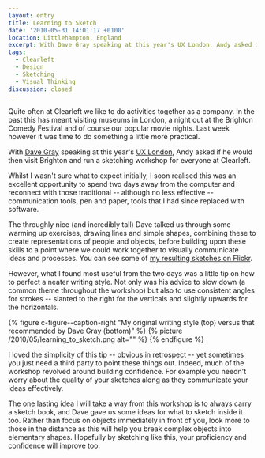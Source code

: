 ```yaml
---
layout: entry
title: Learning to Sketch
date: '2010-05-31 14:01:17 +0100'
location: Littlehampton, England
excerpt: With Dave Gray speaking at this year's UX London, Andy asked if he would then visit Brighton and run a sketching workshop for everyone at Clearleft.
tags:
  - Clearleft
  - Design
  - Sketching
  - Visual Thinking
discussion: closed
---
```

Quite often at Clearleft we like to do activities together as a company. In the past this has meant visiting museums in London, a night out at the Brighton Comedy Festival and of course our popular movie nights. Last week however it was time to do something a little more practical.

With [Dave Gray][1] speaking at this year's [UX London][2], Andy asked if he would then visit Brighton and run a sketching workshop for everyone at Clearleft.

Whilst I wasn't sure what to expect initially, I soon realised this was an excellent opportunity to spend two days away from the computer and reconnect with those traditional -- although no less effective -- communication tools, pen and paper, tools that I had since replaced with software.

The throughly nice (and incredibly tall) Dave talked us through some warming up exercises, drawing lines and simple shapes, combining these to create representations of people and objects, before building upon these skills to a point where we could work together to visually communicate ideas and processes. You can see some of [my resulting sketches on Flickr][3].

However, what I found most useful from the two days was a little tip on how to perfect a neater writing style. Not only was his advice to slow down (a common theme throughout the workshop) but also to use consistent angles for strokes -- slanted to the right for the verticals and slightly upwards for the horizontals.

{% figure c-figure--caption-right "My original writing style (top) versus that recommended by Dave Gray (bottom)" %}
{% picture /2010/05/learning_to_sketch.png alt="" %}
{% endfigure %}

I loved the simplicity of this tip -- obvious in retrospect -- yet sometimes you just need a third party to point these things out. Indeed, much of the workshop revolved around building confidence. For example you needn't worry about the quality of your sketches along as they communicate your ideas effectively.

The one lasting idea I will take a way from this workshop is to always carry a sketch book, and Dave gave us some ideas for what to sketch inside it too. Rather than focus on objects immediately in front of you, look more to those in the distance as this will help you break complex objects into elementary shapes. Hopefully by sketching like this, your proficiency and confidence will improve too.

[1]: http://davegray.info/
[2]: http://2010.uxlondon.com/
[3]: https://www.flickr.com/photos/paulrobertlloyd/sets/72157624166668842/
